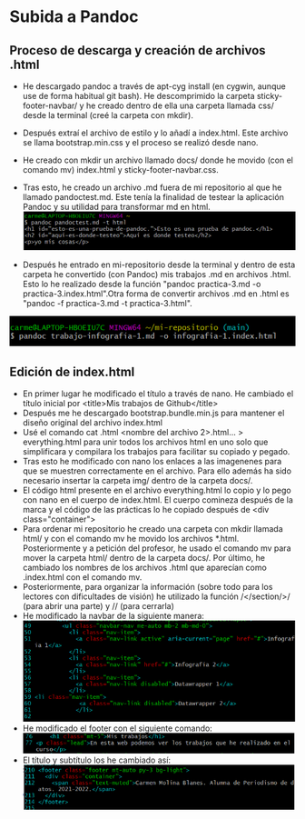 # Subida a Pandoc
## Proceso de descarga y creación de archivos .html
- He descargado pandoc a través de apt-cyg install (en cygwin, aunque use de forma habitual git bash). He descomprimido la carpeta sticky-footer-navbar/ y he creado dentro de ella una carpeta llamada css/ desde la terminal (creé la carpeta con mkdir). 
- Después extraí el archivo de estilo y lo añadí a index.html. Este archivo se llama bootstrap.min.css y el proceso se realizó desde nano.
- He creado con mkdir un archivo llamado docs/ donde he movido (con el comando mv) index.html y sticky-footer-navbar.css.

- Tras esto, he creado un archivo .md fuera de mi repositorio al que he llamado pandoctest.md. Este tenía la finalidad de testear la aplicación Pandoc y su utilidad para transformar md en html. 
![testeo de pandoctest.md](/img/terminal-prueba-pacdoc.PNG)
- Después he entrado en mi-repositorio desde la terminal y dentro de esta carpeta he convertido (con Pandoc) mis trabajos .md en archivos .html. Esto lo he realizado desde la función "pandoc practica-3.md -o practica-3.index.html".Otra forma de convertir archivos .md en .html es "pandoc -f practica-3.md -t practica-3.html". 

![conversión oficial](/img/terminal-oficial-pandoc.PNG) 
## Edición de index.html
- En primer lugar he modificado el título a través de nano. He cambiado el título inicial por \<title\>Mis trabajos de Github\<\/title\>
- Después me he descargado bootstrap.bundle.min.js para mantener el diseño original del archivo index.html
- Usé el comando cat <nombre del archivo>.html <nombre del archivo 2>.html...  > everything.html para unir todos los archivos html en uno solo que simplificara y compilara los trabajos para facilitar su copiado y pegado.
- Tras esto he modificado con nano los enlaces a las imagenenes para que se muestren correctamente en el archivo. Para ello además ha sido necesario insertar la carpeta img/ dentro de la carpeta docs/. 
- El código html presente en el archivo everything.html lo copio y lo pego con nano en el cuerpo de index.html. El cuerpo comineza después de la marca <!--Begin page content--> y el código de las prácticas lo he copiado después de \<div class\=\"container\"\>  
- Para ordenar mi repositorio he creado una carpeta con mkdir llamada html/ y con el comando mv he movido los archivos *.html. Posteriormente y a petición del profesor, he usado el comando mv para mover la carpeta html/ dentro de la carpeta docs/. Por último, he cambiado los nombres de los archivos .html que aparecían como .index.html con el comando mv.
- Posteriormente, para organizar la información (sobre todo para los lectores con dificultades de visión) he utilizado la función /</section/>/ (para abrir una parte) y /</section>/ (para cerrarla)
- He modificado la navbar de la siguiente manera:
![modificiación de la navbar](/img/Cambiar-el-navbar.PNG)
- He modificado el footer con el siguiente comando:
![modificiación del título](/img/cambiodetitulo.PNG)
- El título y subtítulo los he cambiado así: 
![modificiación del footer](/img/cambiofooter.PNG)
